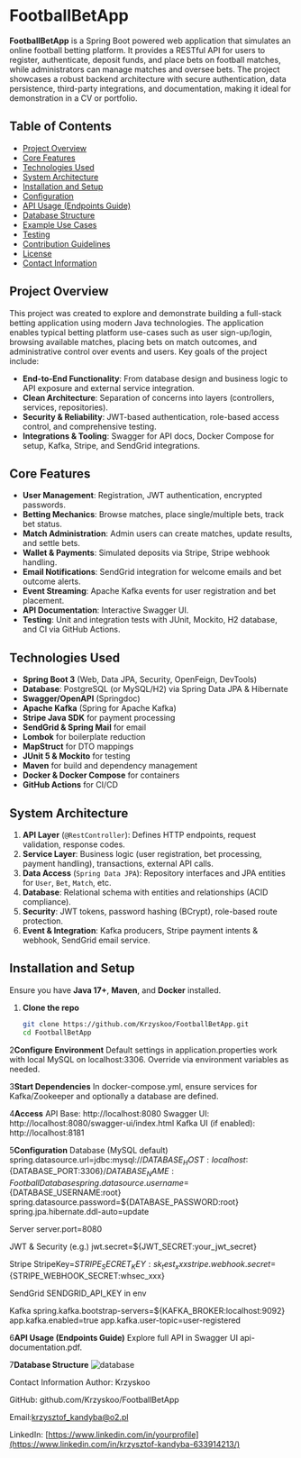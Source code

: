 # FootballBetApp

**FootballBetApp** is a Spring Boot powered web application that simulates an online football betting platform. It provides a RESTful API for users to register, authenticate, deposit funds, and place bets on football matches, while administrators can manage matches and oversee bets. The project showcases a robust backend architecture with secure authentication, data persistence, third-party integrations, and documentation, making it ideal for demonstration in a CV or portfolio.

## Table of Contents

- [Project Overview](#project-overview)  
- [Core Features](#core-features)  
- [Technologies Used](#technologies-used)  
- [System Architecture](#system-architecture)  
- [Installation and Setup](#installation-and-setup)  
- [Configuration](#configuration)  
- [API Usage (Endpoints Guide)](#api-usage-endpoints-guide)  
- [Database Structure](#database-structure)  
- [Example Use Cases](#example-use-cases)  
- [Testing](#testing)  
- [Contribution Guidelines](#contribution-guidelines)  
- [License](#license)  
- [Contact Information](#contact-information)  

## Project Overview

This project was created to explore and demonstrate building a full-stack betting application using modern Java technologies. The application enables typical betting platform use-cases such as user sign-up/login, browsing available matches, placing bets on match outcomes, and administrative control over events and users. Key goals of the project include:

- **End-to-End Functionality**: From database design and business logic to API exposure and external service integration.  
- **Clean Architecture**: Separation of concerns into layers (controllers, services, repositories).  
- **Security & Reliability**: JWT-based authentication, role-based access control, and comprehensive testing.  
- **Integrations & Tooling**: Swagger for API docs, Docker Compose for setup, Kafka, Stripe, and SendGrid integrations.

## Core Features

- **User Management**: Registration, JWT authentication, encrypted passwords.  
- **Betting Mechanics**: Browse matches, place single/multiple bets, track bet status.  
- **Match Administration**: Admin users can create matches, update results, and settle bets.  
- **Wallet & Payments**: Simulated deposits via Stripe, Stripe webhook handling.  
- **Email Notifications**: SendGrid integration for welcome emails and bet outcome alerts.  
- **Event Streaming**: Apache Kafka events for user registration and bet placement.  
- **API Documentation**: Interactive Swagger UI.  
- **Testing**: Unit and integration tests with JUnit, Mockito, H2 database, and CI via GitHub Actions.

## Technologies Used

- **Spring Boot 3** (Web, Data JPA, Security, OpenFeign, DevTools)  
- **Database**: PostgreSQL (or MySQL/H2) via Spring Data JPA & Hibernate  
- **Swagger/OpenAPI** (Springdoc)  
- **Apache Kafka** (Spring for Apache Kafka)  
- **Stripe Java SDK** for payment processing  
- **SendGrid & Spring Mail** for email  
- **Lombok** for boilerplate reduction  
- **MapStruct** for DTO mappings  
- **JUnit 5 & Mockito** for testing  
- **Maven** for build and dependency management  
- **Docker & Docker Compose** for containers  
- **GitHub Actions** for CI/CD  

## System Architecture

1. **API Layer** (`@RestController`): Defines HTTP endpoints, request validation, response codes.  
2. **Service Layer**: Business logic (user registration, bet processing, payment handling), transactions, external API calls.  
3. **Data Access** (`Spring Data JPA`): Repository interfaces and JPA entities for `User`, `Bet`, `Match`, etc.  
4. **Database**: Relational schema with entities and relationships (ACID compliance).  
5. **Security**: JWT tokens, password hashing (BCrypt), role-based route protection.  
6. **Event & Integration**: Kafka producers, Stripe payment intents & webhook, SendGrid email service.  

## Installation and Setup

Ensure you have **Java 17+**, **Maven**, and **Docker** installed.

1. **Clone the repo**  
   ```bash
   git clone https://github.com/Krzyskoo/FootballBetApp.git
   cd FootballBetApp
   
2**Configure Environment**
Default settings in application.properties work with local MySQL on localhost:3306. Override via environment variables as needed.

3**Start Dependencies**
In docker-compose.yml, ensure services for Kafka/Zookeeper and optionally a database are defined.

4**Access**
API Base: http://localhost:8080
Swagger UI: http://localhost:8080/swagger-ui/index.html
Kafka UI (if enabled): http://localhost:8181

5**Configuration**
Database (MySQL default)
spring.datasource.url=jdbc:mysql://${DATABASE_HOST:localhost}:${DATABASE_PORT:3306}/${DATABASE_NAME:FootballDatabase}
spring.datasource.username=${DATABASE_USERNAME:root}
spring.datasource.password=${DATABASE_PASSWORD:root}
spring.jpa.hibernate.ddl-auto=update

Server
server.port=8080

JWT & Security
(e.g.) jwt.secret=${JWT_SECRET:your_jwt_secret}

Stripe
StripeKey=${STRIPE_SECRET_KEY:sk_test_xxx}
stripe.webhook.secret=${STRIPE_WEBHOOK_SECRET:whsec_xxx}

SendGrid
SENDGRID_API_KEY in env

Kafka
spring.kafka.bootstrap-servers=${KAFKA_BROKER:localhost:9092}
app.kafka.enabled=true
app.kafka.user-topic=user-registered

6**API Usage (Endpoints Guide)**
Explore full API in Swagger UI api-documentation.pdf. 

7**Database Structure** 
![database](https://github.com/user-attachments/assets/37c5d94c-e695-4a94-a75f-479ac2b386c1)

Contact Information
Author: Krzyskoo

GitHub: github.com/Krzyskoo/FootballBetApp

Email:krzysztof_kandyba@o2.pl

LinkedIn: [https://www.linkedin.com/in/yourprofile](https://www.linkedin.com/in/krzysztof-kandyba-633914213/)

